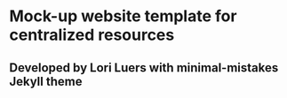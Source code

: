 # Mock-up website template for centralized resources

## Developed by Lori Luers with minimal-mistakes Jekyll theme
